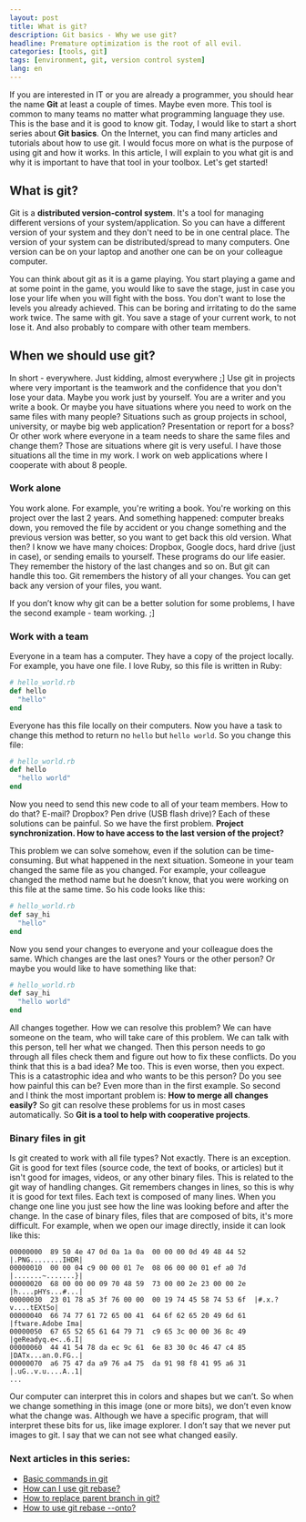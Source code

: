 ```yaml
---
layout: post
title: What is git?
description: Git basics - Why we use git?
headline: Premature optimization is the root of all evil.
categories: [tools, git]
tags: [environment, git, version control system]
lang: en
---
```


If you are interested in IT or you are already a programmer, you should hear the name **Git** at least a couple of times. Maybe even more. This tool is common to many teams no matter what programming language they use. This is the base and it is good to know git. Today, I would like to start a short series about **Git basics**. On the Internet, you can find many articles and tutorials about how to use git. I would focus more on what is the purpose of using git and how it works. In this article, I will explain to you what git is and why it is important to have that tool in your toolbox. Let's get started!

## What is git?

Git is a **distributed version-control system**. It's a tool for managing different versions of your system/application. So you can have a different version of your system and they don't need to be in one central place. The version of your system can be distributed/spread to many computers. One version can be on your laptop and another one can be on your colleague computer.

You can think about git as it is a game playing. You start playing a game and at some point in the game, you would like to save the stage, just in case you lose your life when you will fight with the boss. You don't want to lose the levels you already achieved. This can be boring and irritating to do the same work twice. The same with git. You save a stage of your current work, to not lose it. And also probably to compare with other team members.

## When we should use git?

In short - everywhere. Just kidding, almost everywhere ;] Use git in projects where very important is the teamwork and the confidence that you don't lose your data. Maybe you work just by yourself. You are a writer and you write a book. Or maybe you have situations where you need to work on the same files with many people? Situations such as group projects in school, university, or maybe big web application? Presentation or report for a boss? Or other work where everyone in a team needs to share the same files and change them? Those are situations where git is very useful. I have those situations all the time in my work. I work on web applications where I cooperate with about 8 people.

### Work alone

You work alone. For example, you're writing a book. You're working on this project over the last 2 years. And something happened: computer breaks down, you removed the file by accident or you change something and the previous version was better, so you want to get back this old version. What then? I know we have many choices: Dropbox, Google docs, hard drive (just in case), or sending emails to yourself. These programs do our life easier. They remember the history of the last changes and so on. But git can handle this too. Git remembers the history of all your changes. You can get back any version of your files, you want.

If you don’t know why git can be a better solution for some problems, I have the second example - team working. ;]

### Work with a team

Everyone in a team has a computer. They have a copy of the project locally. For example, you have one file. I love Ruby, so this file is written in Ruby:

```ruby
# hello_world.rb
def hello
  "hello"
end
```

Everyone has this file locally on their computers. Now you have a task to change this method to return no `hello` but `hello world`. So you change this file:

```ruby
# hello_world.rb
def hello
  "hello world"
end
```

Now you need to send this new code to all of your team members. How to do that? E-mail? Dropbox? Pen drive (USB flash drive)? Each of these solutions can be painful. So we have the first problem. **Project synchronization. How to have access to the last version of the project?**

This problem we can solve somehow, even if the solution can be time-consuming. But what happened in the next situation. Someone in your team changed the same file as you changed. For example, your colleague changed the method name but he doesn’t know, that you were working on this file at the same time. So his code looks like this:

```ruby
# hello_world.rb
def say_hi
  "hello"
end
```

Now you send your changes to everyone and your colleague does the same. Which changes are the last ones? Yours or the other person? Or maybe you would like to have something like that:

```ruby
# hello_world.rb
def say_hi
  "hello world"
end
```

All changes together. How we can resolve this problem? We can have someone on the team, who will take care of this problem. We can talk with this person, tell her what we changed. Then this person needs to go through all files check them and figure out how to fix these conflicts. Do you think that this is a bad idea? Me too. This is even worse, then you expect. This is a catastrophic idea and who wants to be this person? Do you see how painful this can be? Even more than in the first example. So second and I think the most important problem is: **How to merge all changes easily?** So git can resolve these problems for us in most cases automatically. So **Git is a tool to help with cooperative projects**.

### Binary files in git

Is git created to work with all file types? Not exactly. There is an exception. Git is good for text files (source code, the text of books, or articles) but it isn't good for images, videos, or any other binary files. This is related to the git way of handling changes. Git remembers changes in lines, so this is why it is good for text files. Each text is composed of many lines. When you change one line you just see how the line was looking before and after the change. In the case of binary files, files that are composed of bits, it's more difficult. For example, when we open our image directly, inside it can look like this:

```
00000000  89 50 4e 47 0d 0a 1a 0a  00 00 00 0d 49 48 44 52  |.PNG........IHDR|
00000010  00 00 04 c9 00 00 01 7e  08 06 00 00 01 ef a0 7d  |.......~.......}|
00000020  68 00 00 00 09 70 48 59  73 00 00 2e 23 00 00 2e  |h....pHYs...#...|
00000030  23 01 78 a5 3f 76 00 00  00 19 74 45 58 74 53 6f  |#.x.?v....tEXtSo|
00000040  66 74 77 61 72 65 00 41  64 6f 62 65 20 49 6d 61  |ftware.Adobe Ima|
00000050  67 65 52 65 61 64 79 71  c9 65 3c 00 00 36 8c 49  |geReadyq.e<..6.I|
00000060  44 41 54 78 da ec 9c 61  6e 83 30 0c 46 47 c4 85  |DATx...an.0.FG..|
00000070  a6 75 47 da a9 76 a4 75  da 91 98 f8 41 95 a6 31  |.uG..v.u....A..1|
...
```

Our computer can interpret this in colors and shapes but we can’t. So when we change something in this image (one or more bits), we don’t even know what the change was. Although we have a specific program, that will interpret these bits for us, like image explorer. I don’t say that we never put images to git. I say that we can not see what changed easily.

### Next articles in this series:
- <a href="{{ site.baseurl }}/git-usage" title="How to start using git?">Basic commands in git</a>
- <a href="{{ site.baseurl }}/git-rebase" title="What is a difference between git merge and git rebase?">How can I use git rebase?</a>
- <a href="{{ site.baseurl }}/replace-parent-branch" title="Setting git parent pointer to a different parent.">How to replace parent branch in git?</a>
- <a href="{{ site.baseurl }}/git-rebase-onto" title="Git rebase --onto an overview.">How to use git rebase --onto?</a>
